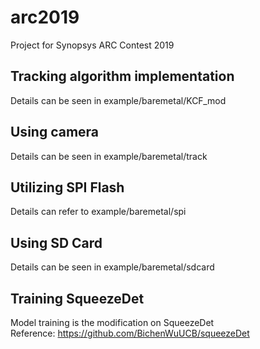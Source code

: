 arc2019
===
Project for Synopsys ARC Contest 2019

## Tracking algorithm implementation
Details can be seen in example/baremetal/KCF_mod

## Using camera
Details can be seen in example/baremetal/track

## Utilizing SPI Flash
Details can refer to example/baremetal/spi

## Using SD Card
Details can be seen in example/baremetal/sdcard

## Training SqueezeDet
Model training is the modification on SqueezeDet   
Reference: https://github.com/BichenWuUCB/squeezeDet

